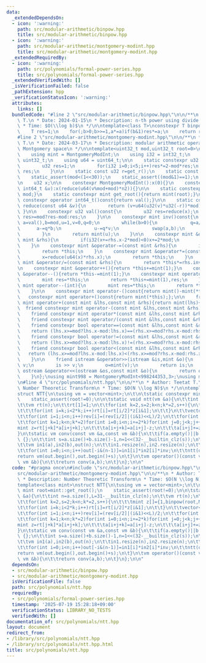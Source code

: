 ```yaml
---
data:
  _extendedDependsOn:
  - icon: ':warning:'
    path: src/modular-arithmetic/binpow.hpp
    title: src/modular-arithmetic/binpow.hpp
  - icon: ':warning:'
    path: src/modular-arithmetic/montgomery-modint.hpp
    title: src/modular-arithmetic/montgomery-modint.hpp
  _extendedRequiredBy:
  - icon: ':warning:'
    path: src/polynomials/formal-power-series.hpp
    title: src/polynomials/formal-power-series.hpp
  _extendedVerifiedWith: []
  _isVerificationFailed: false
  _pathExtension: hpp
  _verificationStatusIcon: ':warning:'
  attributes:
    links: []
  bundledCode: "#line 2 \"src/modular-arithmetic/binpow.hpp\"\n\n/**\n * Author: Teetat\
    \ T.\n * Date: 2024-01-15\n * Description: n-th power using divide and conquer\n\
    \ * Time: $O(\\log b)$\n */\n\ntemplate<class T>\nconstexpr T binpow(T a,ll b){\n\
    \    T res=1;\n    for(;b>0;b>>=1,a*=a)if(b&1)res*=a;\n    return res;\n}\n\n\
    #line 2 \"src/modular-arithmetic/montgomery-modint.hpp\"\n\n/**\n * Author: Teetat\
    \ T.\n * Date: 2024-03-17\n * Description: modular arithmetic operators using\
    \ Montgomery space\n */\n\ntemplate<uint32_t mod,uint32_t root=0>\nstruct MontgomeryModInt{\n\
    \    using mint = MontgomeryModInt;\n    using i32 = int32_t;\n    using u32 =\
    \ uint32_t;\n    using u64 = uint64_t;\n\n    static constexpr u32 get_r(){\n\
    \        u32 res=1;\n        for(i32 i=0;i<5;i++)res*=2-mod*res;\n        return\
    \ res;\n    }\n\n    static const u32 r=get_r();\n    static const u32 n2=-u64(mod)%mod;\n\
    \    static_assert(mod<(1<<30));\n    static_assert((mod&1)==1);\n    static_assert(r*mod==1);\n\
    \n    u32 x;\n\n    constexpr MontgomeryModInt():x(0){}\n    constexpr MontgomeryModInt(const\
    \ int64_t &v):x(reduce(u64(v%mod+mod)*n2)){}\n\n    static constexpr u32 get_mod(){return\
    \ mod;}\n    static constexpr mint get_root(){return mint(root);}\n    explicit\
    \ constexpr operator int64_t()const{return val();}\n\n    static constexpr u32\
    \ reduce(const u64 &v){\n        return (v+u64(u32(v)*u32(-r))*mod)>>32;\n   \
    \ }\n\n    constexpr u32 val()const{\n        u32 res=reduce(x);\n        return\
    \ res>=mod?res-mod:res;\n    }\n\n    constexpr mint inv()const{\n        int\
    \ a=val(),b=mod,u=1,v=0,q=0;\n        while(b>0){\n            q=a/b;\n      \
    \      a-=q*b;\n            u-=q*v;\n            swap(a,b);\n            swap(u,v);\n\
    \        }\n        return mint(u);\n    }\n\n    constexpr mint &operator+=(const\
    \ mint &rhs){\n        if(i32(x+=rhs.x-2*mod)<0)x+=2*mod;\n        return *this;\n\
    \    }\n    constexpr mint &operator-=(const mint &rhs){\n        if(i32(x-=rhs.x)<0)x+=2*mod;\n\
    \        return *this;\n    }\n    constexpr mint &operator*=(const mint &rhs){\n\
    \        x=reduce(u64(x)*rhs.x);\n        return *this;\n    }\n    constexpr\
    \ mint &operator/=(const mint &rhs){\n        return *this*=rhs.inv();\n    }\n\
    \n    constexpr mint &operator++(){return *this+=mint(1);}\n    constexpr mint\
    \ &operator--(){return *this-=mint(1);}\n    constexpr mint operator++(int){\n\
    \        mint res=*this;\n        return *this+=mint(1),res;\n    }\n    constexpr\
    \ mint operator--(int){\n        mint res=*this;\n        return *this-=mint(1),res;\n\
    \    }\n\n    constexpr mint operator-()const{return mint()-mint(*this);};\n \
    \   constexpr mint operator+()const{return mint(*this);};\n\n    friend constexpr\
    \ mint operator+(const mint &lhs,const mint &rhs){return mint(lhs)+=rhs;}\n  \
    \  friend constexpr mint operator-(const mint &lhs,const mint &rhs){return mint(lhs)-=rhs;}\n\
    \    friend constexpr mint operator*(const mint &lhs,const mint &rhs){return mint(lhs)*=rhs;}\n\
    \    friend constexpr mint operator/(const mint &lhs,const mint &rhs){return mint(lhs)/=rhs;}\n\
    \    friend constexpr bool operator==(const mint &lhs,const mint &rhs){\n    \
    \    return (lhs.x>=mod?lhs.x-mod:lhs.x)==(rhs.x>=mod?rhs.x-mod:rhs.x);\n    }\n\
    \    friend constexpr bool operator!=(const mint &lhs,const mint &rhs){\n    \
    \    return (lhs.x>=mod?lhs.x-mod:lhs.x)!=(rhs.x>=mod?rhs.x-mod:rhs.x);\n    }\n\
    \    friend constexpr bool operator<(const mint &lhs,const mint &rhs){\n     \
    \   return (lhs.x>=mod?lhs.x-mod:lhs.x)<(rhs.x>=mod?rhs.x-mod:rhs.x); // for std::map\n\
    \    }\n\n    friend istream &operator>>(istream &is,mint &o){\n        int64_t\
    \ v;\n        is >> v;\n        o=mint(v);\n        return is;\n    }\n    friend\
    \ ostream &operator<<(ostream &os,const mint &o){\n        return os << o.val();\n\
    \    }\n};\nusing mint998 = MontgomeryModInt<998244353,3>;\nusing mint107 = MontgomeryModInt<1000000007>;\n\
    \n#line 4 \"src/polynomials/ntt.hpp\"\n\n/**\n * Author: Teetat T.\n * Description:\
    \ Number Theoretic Transform\n * Time: $O(N \\log N)$\n */\n\ntemplate<class mint>\n\
    struct NTT{\n\tusing vm = vector<mint>;\n\t\n\tstatic constexpr mint root=mint::get_root();\n\
    \    static_assert(root!=0);\n\n\tstatic void ntt(vm &a){\n\t\tint n=a.size(),L=31-__builtin_clz(n);\n\
    \t\tvm rt(n);\n\t\trt[1]=1;\n\t\tfor(int k=2,s=2;k<n;k*=2,s++){\n\t\t\tmint z[]={1,binpow(root,MOD>>s)};\n\
    \t\t\tfor(int i=k;i<2*k;i++)rt[i]=rt[i/2]*z[i&1];\n\t\t}\n\t\tvector<int> rev(n);\n\
    \t\tfor(int i=1;i<n;i++)rev[i]=(rev[i/2]|(i&1)<<L)/2;\n\t\tfor(int i=1;i<n;i++)if(i<rev[i])swap(a[i],a[rev[i]]);\n\
    \t\tfor(int k=1;k<n;k*=2)for(int i=0;i<n;i+=2*k)for(int j=0;j<k;j++){\n\t\t\t\
    mint z=rt[j+k]*a[i+j+k];\n\t\t\ta[i+j+k]=a[i+j]-z;\n\t\t\ta[i+j]+=z;\n\t\t}\n\t\
    }\n\tstatic vm conv(const vm &a,const vm &b){\n\t\tif(a.empty()||b.empty())return\
    \ {};\n\t\tint s=a.size()+b.size()-1,n=1<<(32-__builtin_clz(s));\n\t\tmint inv=mint(n).inv();\n\
    \t\tvm in1(a),in2(b),out(n);\n\t\tin1.resize(n),in2.resize(n);\n\t\tntt(in1),ntt(in2);\n\
    \t\tfor(int i=0;i<n;i++)out[-i&(n-1)]=in1[i]*in2[i]*inv;\n\t\tntt(out);\n\t\t\
    return vm(out.begin(),out.begin()+s);\n\t}\n\tvm operator()(const vm &a,const\
    \ vm &b){\n\t\treturn conv(a,b);\n\t}\n};\n\n"
  code: "#pragma once\n#include \"src/modular-arithmetic/binpow.hpp\"\n#include \"\
    src/modular-arithmetic/montgomery-modint.hpp\"\n\n/**\n * Author: Teetat T.\n\
    \ * Description: Number Theoretic Transform\n * Time: $O(N \\log N)$\n */\n\n\
    template<class mint>\nstruct NTT{\n\tusing vm = vector<mint>;\n\t\n\tstatic constexpr\
    \ mint root=mint::get_root();\n    static_assert(root!=0);\n\n\tstatic void ntt(vm\
    \ &a){\n\t\tint n=a.size(),L=31-__builtin_clz(n);\n\t\tvm rt(n);\n\t\trt[1]=1;\n\
    \t\tfor(int k=2,s=2;k<n;k*=2,s++){\n\t\t\tmint z[]={1,binpow(root,MOD>>s)};\n\t\
    \t\tfor(int i=k;i<2*k;i++)rt[i]=rt[i/2]*z[i&1];\n\t\t}\n\t\tvector<int> rev(n);\n\
    \t\tfor(int i=1;i<n;i++)rev[i]=(rev[i/2]|(i&1)<<L)/2;\n\t\tfor(int i=1;i<n;i++)if(i<rev[i])swap(a[i],a[rev[i]]);\n\
    \t\tfor(int k=1;k<n;k*=2)for(int i=0;i<n;i+=2*k)for(int j=0;j<k;j++){\n\t\t\t\
    mint z=rt[j+k]*a[i+j+k];\n\t\t\ta[i+j+k]=a[i+j]-z;\n\t\t\ta[i+j]+=z;\n\t\t}\n\t\
    }\n\tstatic vm conv(const vm &a,const vm &b){\n\t\tif(a.empty()||b.empty())return\
    \ {};\n\t\tint s=a.size()+b.size()-1,n=1<<(32-__builtin_clz(s));\n\t\tmint inv=mint(n).inv();\n\
    \t\tvm in1(a),in2(b),out(n);\n\t\tin1.resize(n),in2.resize(n);\n\t\tntt(in1),ntt(in2);\n\
    \t\tfor(int i=0;i<n;i++)out[-i&(n-1)]=in1[i]*in2[i]*inv;\n\t\tntt(out);\n\t\t\
    return vm(out.begin(),out.begin()+s);\n\t}\n\tvm operator()(const vm &a,const\
    \ vm &b){\n\t\treturn conv(a,b);\n\t}\n};\n\n"
  dependsOn:
  - src/modular-arithmetic/binpow.hpp
  - src/modular-arithmetic/montgomery-modint.hpp
  isVerificationFile: false
  path: src/polynomials/ntt.hpp
  requiredBy:
  - src/polynomials/formal-power-series.hpp
  timestamp: '2025-07-19 15:28:18+09:00'
  verificationStatus: LIBRARY_NO_TESTS
  verifiedWith: []
documentation_of: src/polynomials/ntt.hpp
layout: document
redirect_from:
- /library/src/polynomials/ntt.hpp
- /library/src/polynomials/ntt.hpp.html
title: src/polynomials/ntt.hpp
---
```

